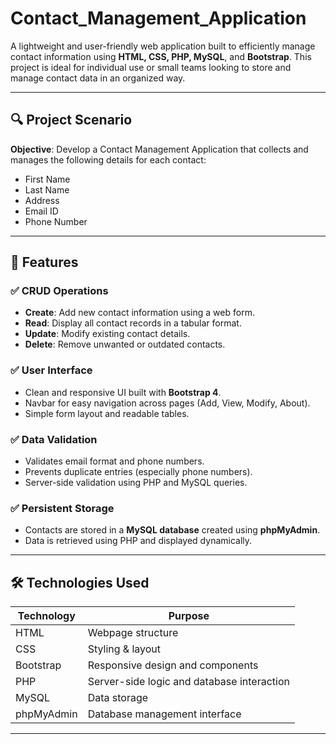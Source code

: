 # Contact_Management_Application


A lightweight and user-friendly web application built to efficiently manage contact information using **HTML, CSS, PHP, MySQL**, and **Bootstrap**. This project is ideal for individual use or small teams looking to store and manage contact data in an organized way.

---

## 🔍 Project Scenario

**Objective**: Develop a Contact Management Application that collects and manages the following details for each contact:

- First Name
- Last Name
- Address
- Email ID
- Phone Number

---

## 🚀 Features

### ✅ CRUD Operations
- **Create**: Add new contact information using a web form.
- **Read**: Display all contact records in a tabular format.
- **Update**: Modify existing contact details.
- **Delete**: Remove unwanted or outdated contacts.

### ✅ User Interface
- Clean and responsive UI built with **Bootstrap 4**.
- Navbar for easy navigation across pages (Add, View, Modify, About).
- Simple form layout and readable tables.

### ✅ Data Validation
- Validates email format and phone numbers.
- Prevents duplicate entries (especially phone numbers).
- Server-side validation using PHP and MySQL queries.

### ✅ Persistent Storage
- Contacts are stored in a **MySQL database** created using **phpMyAdmin**.
- Data is retrieved using PHP and displayed dynamically.

---

## 🛠️ Technologies Used

| Technology | Purpose |
|------------|---------|
| HTML       | Webpage structure |
| CSS        | Styling & layout |
| Bootstrap  | Responsive design and components |
| PHP        | Server-side logic and database interaction |
| MySQL      | Data storage |
| phpMyAdmin | Database management interface |

---






